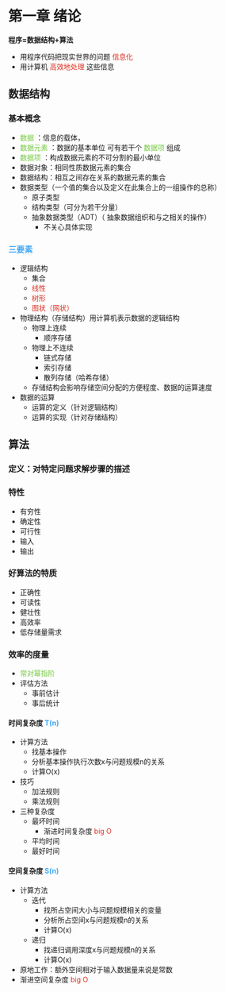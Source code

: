 # 第一章 绪论
**程序=数据结构+算法**
- 用程序代码把现实世界的问题 <font color=#DC2D1E>信息化</font>
- 用计算机 <font color=#DC2D1E>高效地处理</font> 这些信息
## 数据结构
### 基本概念
- <font color=#75C940>数据</font> ：信息的载体，
- <font color=#75C940>数据元素</font> ：数据的基本单位 可有若干个 <font color=#75C940>数据项</font> 组成
- <font color=#75C940>数据项</font> ：构成数据元素的不可分割的最小单位
- 数据对象：相同性质数据元素的集合
- 数据结构：相互之间存在关系的数据元素的集合
- 数据类型（一个值的集合以及定义在此集合上的一组操作的总称）
    - 原子类型
    - 结构类型（可分为若干分量）
    - 抽象数据类型（ADT）（ 抽象数据组织和与之相关的操作）
        - 不关心具体实现
### <font color=#40A8F5>三要素</font>
- 逻辑结构
    - 集合
    - <font color=#DC2D1E>线性</font>
    - <font color=#DC2D1E>树形</font>
    - <font color=#DC2D1E>图状（网状）</font>
- 物理结构（存储结构）用计算机表示数据的逻辑结构
    - 物理上连续
        - 顺序存储
    - 物理上不连续
        - 链式存储
        - 索引存储
        - 散列存储（哈希存储）
    - 存储结构会影响存储空间分配的方便程度、数据的运算速度
- 数据的运算
    - 运算的定义（针对逻辑结构）
    - 运算的实现（针对存储结构）
## 算法

### 定义：对特定问题求解步骤的描述
### 特性
- 有穷性
- 确定性
- 可行性
- 输入
- 输出
### 好算法的特质
- 正确性
- 可读性
- 健壮性
- 高效率
- 低存储量需求
### 效率的度量
- <font color=#75C940>常对幂指阶</font>
- 评估方法
    - 事前估计
    - 事后统计
#### 时间复杂度 <font color=#40A8F5>T(n)</font>
- 计算方法
    - 找基本操作
    - 分析基本操作执行次数x与问题规模n的关系
    - 计算O(x)
- 技巧
    - 加法规则
    - 乘法规则
- 三种复杂度
    - 最坏时间
        - 渐进时间复杂度 <font color=#DC2D1E>big O</font>
    - 平均时间
    - 最好时间
#### 空间复杂度 <font color=#40A8F5>S(n)</font>
- 计算方法
    - 迭代
        - 找所占空间大小与问题规模相关的变量
        - 分析所占空间x与问题规模n的关系
        - 计算O(x)
    - 递归
        - 找递归调用深度x与问题规模n的关系
        - 计算O(x)
- 原地工作：额外空间相对于输入数据量来说是常数
- 渐进空间复杂度 <font color=#DC2D1E>big O</font>